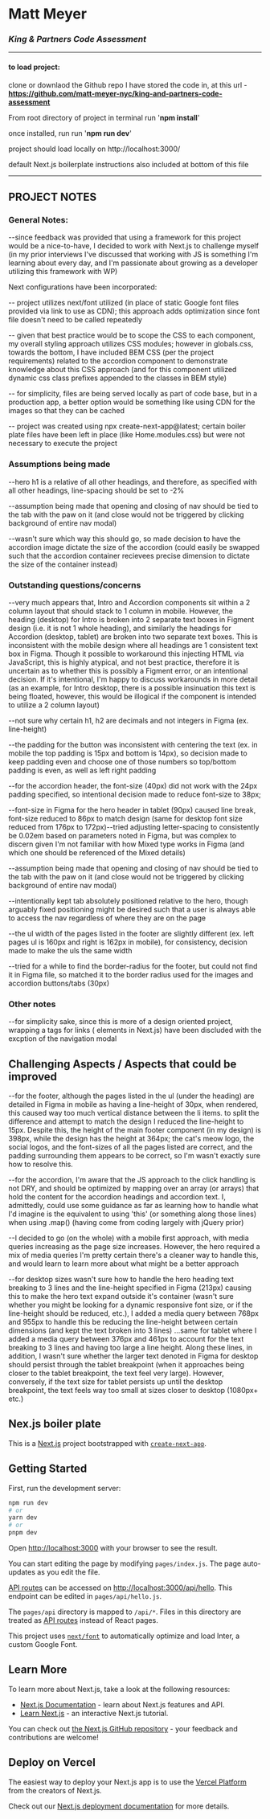 # Matt Meyer

### _King & Partners Code Assessment_

---

#### to load project:

clone or downlaod the Github repo I have stored the code in, at this url - **https://github.com/matt-meyer-nyc/king-and-partners-code-assessment**

From root directory of project in terminal
run '**npm install**'

once installed, run
run '**npm run dev**'

project should load locally on
http://localhost:3000/

default Next.js boilerplate instructions also included at bottom of this file

---

## PROJECT NOTES

### General Notes:

--since feedback was provided that using a framework for this project would be a nice-to-have, I decided to work with Next.js to challenge myself (in my prior interviews I've discussed that working with JS is something I'm learning about every day, and I'm passionate about growing as a developer utilizing this framework with WP)

Next configurations have been incorporated:

-- project utilizes next/font utilized (in place of static Google font files provided via link to use as CDN); this approach adds optimization since font file doesn't need to be called repeatedly

-- given that best practice would be to scope the CSS to each component, my overall styling approach utilizes CSS modules; however in globals.css, towards the bottom, I have included BEM CSS (per the project requirements) related to the accordion component to demonstrate knowledge about this CSS approach (and for this component utilized dynamic css class prefixes appended to the classes in BEM style)

-- for simplicity, files are being served locally as part of code base, but in a production app, a better option would be something like using CDN for the images so that they can be cached

-- project was created using npx create-next-app@latest; certain boiler plate files have been left in place (like Home.modules.css) but were not necessary to execute the project


### Assumptions being made

--hero h1 is a relative of all other headings, and therefore, as specified with all other headings, line-spacing should be set to -2%

--assumption being made that opening and closing of nav should be tied to the tab with the paw on it (and close would not be triggered by clicking background of entire nav modal)

--wasn't sure which way this should go, so made decision to have the accordion image dictate the size of the accordion (could easily be swapped such that the accordion container recievees precise dimension to dictate the size of the container instead)

### Outstanding questions/concerns

--very much appears that, Intro and Accordion components sit within a 2 column layout that should stack to 1 column in mobile. However, the heading (desktop) for Intro is broken into 2 separate text boxes in Figment design (i.e. it is not 1 whole heading), and similarly the headings for Accordion (desktop, tablet) are broken into two separate text boxes. This is inconsistent with the mobile design where all headings are 1 consistent text box in Figma. Though it possible to workaround this injecting HTML via JavaScript, this is highly atypical, and not best practice, therefore it is uncertain as to whether this is possibly a Figment error, or an intentional decision. If it's intentional, I'm happy to discuss workarounds in more detail (as an example, for Intro desktop, there is a possible insinuation this text is being floated, however, this would be illogical if the component is intended to utilize a 2 column layout)

--not sure why certain h1, h2 are decimals and not integers in Figma (ex. line-height)

--the padding for the button was inconsistent with centering the text (ex. in mobile the top padding is 15px and bottom is 14px), so decision made to keep padding even and choose one of those numbers so top/bottom padding is even, as well as left right padding

--for the accordion header, the font-size (40px) did not work with the 24px padding specified, so intentional decision made to reduce font-size to 38px;

--font-size in Figma for the hero header in tablet (90px) caused line break, font-size reduced to 86px to match design (same for desktop font size reduced from 176px to 172px)--tried adjusting letter-spacing to consistently be 0.02em based on parameters noted in Figma, but was complex to discern given I'm not familiar with how Mixed type works in Figma (and which one should be referenced of the Mixed details)

--assumption being made that opening and closing of nav should be tied to the tab with the paw on it (and close would not be triggered by clicking background of entire nav modal)

--intentionally kept tab absolutely positioned relative to the hero, though arguably fixed positioning might be desired such that a user is always able to access the nav regardless of where they are on the page

--the ul width of the pages listed in the footer are slightly different (ex. left pages ul is 160px and right is 162px in mobile), for consistency, decision made to make the uls the same width

--tried for a while to find the border-radius for the footer, but could not find it in Figma file, so matched it to the border radius used for the images and accordion buttons/tabs (30px)

### Other notes

--for simplicity sake, since this is more of a design oriented project, wrapping a tags for links (<Link> elements in Next.js) have been discluded with the excption of the navigation modal

## Challenging Aspects / Aspects that could be improved

--for the footer, although the pages listed in the ul (under the heading) are detailed in Figma in mobile as having a line-height of 30px, when rendered, this caused way too much vertical distance between the li items. to split the difference and attempt to match the design I reduced the line-height to 15px. Despite this, the height of the main footer component (in my design) is 398px, while the design has the height at 364px; the cat's meow logo, the social logos, and the font-sizes of all the pages listed are correct, and the padding surrounding them appears to be correct, so I'm wasn't exactly sure how to resolve this.
  
--for the accordion, I'm aware that the JS approach to the click handling is not DRY, and should be optimized by mapping over an array (or arrays) that hold the content for the accordion headings and accordion text. I, admittedly, could use some guidance as far as learning how to handle what I'd imagine is the equivalent to using 'this' (or something along those lines) when using .map() (having come from coding largely with jQuery prior)
  
--I decided to go (on the whole) with a mobile first approach, with media queries increasing as the page size increases. However, the hero required a mix of media queries I'm pretty certain there's a cleaner way to handle this, and would learn to learn more about what might be a better approach
  
--for desktop sizes wasn't sure how to handle the hero heading text breaking to 3 lines and the line-height specified in Figma (213px) causing this to make the hero text expand outside it's container (wasn't sure whether you might be looking for a dynamic responsive font size, or if the line-height should be reduced, etc.), I added a media query between 768px and 955px to handle this be reducing the line-height between certain dimensions (and kept the text broken into 3 lines) ...same for tablet where I added a media query between 376px and 461px to account for the text breaking to 3 lines and having too large a line height. Along these lines, in addition, I wasn't sure whether the larger text denoted in Figma for desktop should persist through the tablet breakpoint (when it approaches being closer to the tablet breakpoint, the text feel very large). However, conversely, if the text size for tablet persists up until the desktop breakpoint, the text feels way too small at sizes closer to desktop (1080px+ etc.)

## Nex.js boiler plate

This is a [Next.js](https://nextjs.org/) project bootstrapped with [`create-next-app`](https://github.com/vercel/next.js/tree/canary/packages/create-next-app).

## Getting Started

First, run the development server:

```bash
npm run dev
# or
yarn dev
# or
pnpm dev
```

Open [http://localhost:3000](http://localhost:3000) with your browser to see the result.

You can start editing the page by modifying `pages/index.js`. The page auto-updates as you edit the file.

[API routes](https://nextjs.org/docs/api-routes/introduction) can be accessed on [http://localhost:3000/api/hello](http://localhost:3000/api/hello). This endpoint can be edited in `pages/api/hello.js`.

The `pages/api` directory is mapped to `/api/*`. Files in this directory are treated as [API routes](https://nextjs.org/docs/api-routes/introduction) instead of React pages.

This project uses [`next/font`](https://nextjs.org/docs/basic-features/font-optimization) to automatically optimize and load Inter, a custom Google Font.

## Learn More

To learn more about Next.js, take a look at the following resources:

- [Next.js Documentation](https://nextjs.org/docs) - learn about Next.js features and API.
- [Learn Next.js](https://nextjs.org/learn) - an interactive Next.js tutorial.

You can check out [the Next.js GitHub repository](https://github.com/vercel/next.js/) - your feedback and contributions are welcome!

## Deploy on Vercel

The easiest way to deploy your Next.js app is to use the [Vercel Platform](https://vercel.com/new?utm_medium=default-template&filter=next.js&utm_source=create-next-app&utm_campaign=create-next-app-readme) from the creators of Next.js.

Check out our [Next.js deployment documentation](https://nextjs.org/docs/deployment) for more details.
